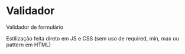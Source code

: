 # Validador
Validador de formulário

Estilização feita direto em JS e CSS (sem uso de required, min, max ou pattern em HTML)
